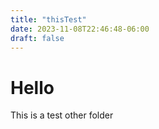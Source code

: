 ```yaml
---
title: "thisTest"
date: 2023-11-08T22:46:48-06:00
draft: false
---
```


# Hello

This is a test other folder

